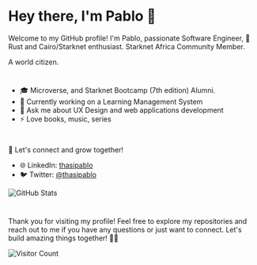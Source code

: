# Hey there, I'm Pablo 👋


Welcome to my GitHub profile! I'm Pablo, passionate Software Engineer, 🦀 Rust and Cairo/Starknet enthusiast.
Starknet Africa Community Member.

A world citizen. 


# 


- 🎓 Microverse, and Starknet Bootcamp (7th edition) Alumni.
- 💼 Currently working on a Learning Management System
- 💬 Ask me about UX Design and web applications development
- ⚡ Love books, music, series

<!--
#


My tech stack:

![Python](https://img.shields.io/badge/-Python-3776AB?style=flat&logo=python&logoColor=white) ![Django](https://img.shields.io/badge/-Django-092E20?style=flat&logo=django&logoColor=white) ![Nginx](https://img.shields.io/badge/-Nginx-269539?style=flat&logo=nginx&logoColor=white) ![Caddy](https://img.shields.io/badge/-Caddy-00ACD7?style=flat&logo=caddy&logoColor=white) ![React](https://img.shields.io/badge/-React-61DAFB?style=flat&logo=react&logoColor=white) ![React Redux](https://img.shields.io/badge/-React%20Redux-764ABC?style=flat&logo=redux&logoColor=white) ![Tailwind CSS](https://img.shields.io/badge/-Tailwind%20CSS-38B2AC?style=flat&logo=tailwind-css&logoColor=white) ![Material UI](https://img.shields.io/badge/-Material%20UI-0081CB?style=flat&logo=material-ui&logoColor=white) ![Rust](https://img.shields.io/badge/-Rust-000000?style=flat&logo=rust&logoColor=white)
-->

#


👥 Let's connect and grow together!


- 🌐 LinkedIn: [thasipablo](https://www.linkedin.com/in/thasipablo)
- 🐦 Twitter: [@thasipablo](https://twitter.com/thasipablo)


![GitHub Stats](https://github-readme-streak-stats.herokuapp.com/?user=thasipablo)


#


Thank you for visiting my profile! Feel free to explore my repositories and reach out to me if you have any questions or just want to connect. Let's build amazing things together! 🚀🌟

![Visitor Count](https://profile-counter.glitch.me/{thasipablo}/count.svg)

<!--
**thasipablo/thasipablo** is a ✨ _special_ ✨ repository because its `README.md` (this file) appears on your GitHub profile.
<h1></h1>
<a href="#">
     <img width="380" height="170px" align="left" src="https://github-readme-streak-stats.herokuapp.com/?user=thasipablo" alt="GitHub Stats" />
</a>
<a href="#">
     <img width="380" height="170" src="https://github-readme-stats.vercel.app/api?username=thasipablo&show_icons=true&layout=compact&date_format=M%20j%5B%2C%20Y%5D&card_height=180"/>
</a>


<div align="start">
  <p>Visitors Count</p>  
  <img src="https://profile-counter.glitch.me/{thasipablo}/count.svg" />
</div>

Here are some ideas to get you started:

- 🔭 I’m currently working on ...
- 🌱 I’m currently learning ...
- 👯 I’m looking to collaborate on ...
- 🤔 I’m looking for help with ...
- 💬 Ask me about ...
- 📫 How to reach me: ...
- 😄 Pronouns: ...
- ⚡ Fun fact: ...
-->

